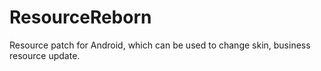 # ResourceReborn
Resource patch for Android, which can be used to change skin, business resource update.
